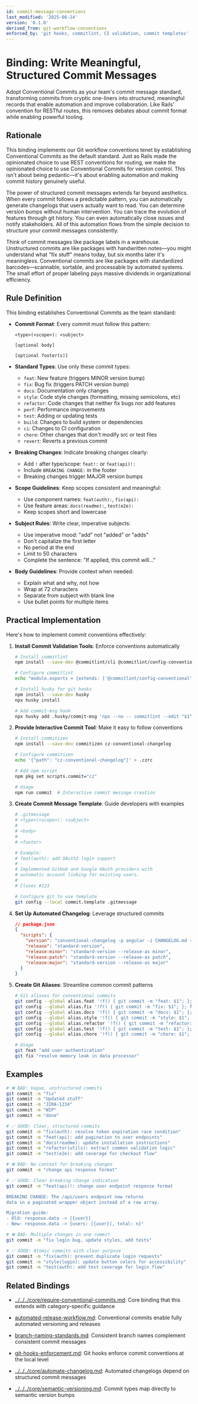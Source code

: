 ```yaml
---
id: commit-message-conventions
last_modified: '2025-06-24'
version: '0.1.0'
derived_from: git-workflow-conventions
enforced_by: 'git hooks, commitlint, CI validation, commit templates'
---
```

# Binding: Write Meaningful, Structured Commit Messages

Adopt Conventional Commits as your team's commit message standard, transforming commits from cryptic one-liners into structured, meaningful records that enable automation and improve collaboration. Like Rails' convention for RESTful routes, this removes debates about commit format while enabling powerful tooling.

## Rationale

This binding implements our Git workflow conventions tenet by establishing Conventional Commits as the default standard. Just as Rails made the opinionated choice to use REST conventions for routing, we make the opinionated choice to use Conventional Commits for version control. This isn't about being pedantic—it's about enabling automation and making commit history genuinely useful.

The power of structured commit messages extends far beyond aesthetics. When every commit follows a predictable pattern, you can automatically generate changelogs that users actually want to read. You can determine version bumps without human intervention. You can trace the evolution of features through git history. You can even automatically close issues and notify stakeholders. All of this automation flows from the simple decision to structure your commit messages consistently.

Think of commit messages like package labels in a warehouse. Unstructured commits are like packages with handwritten notes—you might understand what "fix stuff" means today, but six months later it's meaningless. Conventional commits are like packages with standardized barcodes—scannable, sortable, and processable by automated systems. The small effort of proper labeling pays massive dividends in organizational efficiency.

## Rule Definition

This binding establishes Conventional Commits as the team standard:

- **Commit Format**: Every commit must follow this pattern:
  ```
  <type>(<scope>): <subject>

  [optional body]

  [optional footer(s)]
  ```

- **Standard Types**: Use only these commit types:
  - `feat`: New feature (triggers MINOR version bump)
  - `fix`: Bug fix (triggers PATCH version bump)
  - `docs`: Documentation only changes
  - `style`: Code style changes (formatting, missing semicolons, etc)
  - `refactor`: Code changes that neither fix bugs nor add features
  - `perf`: Performance improvements
  - `test`: Adding or updating tests
  - `build`: Changes to build system or dependencies
  - `ci`: Changes to CI configuration
  - `chore`: Other changes that don't modify src or test files
  - `revert`: Reverts a previous commit

- **Breaking Changes**: Indicate breaking changes clearly:
  - Add `!` after type/scope: `feat!:` or `feat(api)!:`
  - Include `BREAKING CHANGE:` in the footer
  - Breaking changes trigger MAJOR version bumps

- **Scope Guidelines**: Keep scopes consistent and meaningful:
  - Use component names: `feat(auth):`, `fix(api):`
  - Use feature areas: `docs(readme):`, `test(e2e):`
  - Keep scopes short and lowercase

- **Subject Rules**: Write clear, imperative subjects:
  - Use imperative mood: "add" not "added" or "adds"
  - Don't capitalize the first letter
  - No period at the end
  - Limit to 50 characters
  - Complete the sentence: "If applied, this commit will..."

- **Body Guidelines**: Provide context when needed:
  - Explain what and why, not how
  - Wrap at 72 characters
  - Separate from subject with blank line
  - Use bullet points for multiple items

## Practical Implementation

Here's how to implement commit conventions effectively:

1. **Install Commit Validation Tools**: Enforce conventions automatically

   ```bash
   # Install commitlint
   npm install --save-dev @commitlint/cli @commitlint/config-conventional

   # Configure commitlint
   echo "module.exports = {extends: ['@commitlint/config-conventional']}" > commitlint.config.js

   # Install husky for git hooks
   npm install --save-dev husky
   npx husky install

   # Add commit-msg hook
   npx husky add .husky/commit-msg 'npx --no -- commitlint --edit "$1"'
   ```

2. **Provide Interactive Commit Tool**: Make it easy to follow conventions

   ```bash
   # Install commitizen
   npm install --save-dev commitizen cz-conventional-changelog

   # Configure commitizen
   echo '{"path": "cz-conventional-changelog"}' > .czrc

   # Add npm script
   npm pkg set scripts.commit="cz"

   # Usage
   npm run commit  # Interactive commit message creation
   ```

3. **Create Commit Message Template**: Guide developers with examples

   ```bash
   # .gitmessage
   # <type>(<scope>): <subject>
   #
   # <body>
   #
   # <footer>

   # Example:
   # feat(auth): add OAuth2 login support
   #
   # Implemented GitHub and Google OAuth providers with
   # automatic account linking for existing users.
   #
   # Closes #123

   # Configure git to use template
   git config --local commit.template .gitmessage
   ```

4. **Set Up Automated Changelog**: Leverage structured commits

   ```json
   // package.json
   {
     "scripts": {
       "version": "conventional-changelog -p angular -i CHANGELOG.md -s && git add CHANGELOG.md",
       "release": "standard-version",
       "release:minor": "standard-version --release-as minor",
       "release:patch": "standard-version --release-as patch",
       "release:major": "standard-version --release-as major"
     }
   }
   ```

5. **Create Git Aliases**: Streamline common commit patterns

   ```bash
   # Git aliases for conventional commits
   git config --global alias.feat '!f() { git commit -m "feat: $1"; }; f'
   git config --global alias.fix '!f() { git commit -m "fix: $1"; }; f'
   git config --global alias.docs '!f() { git commit -m "docs: $1"; }; f'
   git config --global alias.style '!f() { git commit -m "style: $1"; }; f'
   git config --global alias.refactor '!f() { git commit -m "refactor: $1"; }; f'
   git config --global alias.test '!f() { git commit -m "test: $1"; }; f'
   git config --global alias.chore '!f() { git commit -m "chore: $1"; }; f'

   # Usage
   git feat "add user authentication"
   git fix "resolve memory leak in data processor"
   ```

## Examples

```bash
# ❌ BAD: Vague, unstructured commits
git commit -m "fix"
git commit -m "Updated stuff"
git commit -m "JIRA-1234"
git commit -m "WIP"
git commit -m "done"

# ✅ GOOD: Clear, structured commits
git commit -m "fix(auth): resolve token expiration race condition"
git commit -m "feat(api): add pagination to user endpoints"
git commit -m "docs(readme): update installation instructions"
git commit -m "refactor(utils): extract common validation logic"
git commit -m "test(e2e): add coverage for checkout flow"
```

```bash
# ❌ BAD: No context for breaking changes
git commit -m "change api response format"

# ✅ GOOD: Clear breaking change indication
git commit -m "feat(api)!: change user endpoint response format

BREAKING CHANGE: The /api/users endpoint now returns
data in a paginated wrapper object instead of a raw array.

Migration guide:
- Old: response.data -> [{user}]
- New: response.data -> {users: [{user}], total: n}"
```

```bash
# ❌ BAD: Multiple changes in one commit
git commit -m "fix login bug, update styles, add tests"

# ✅ GOOD: Atomic commits with clear purpose
git commit -m "fix(auth): prevent duplicate login requests"
git commit -m "style(login): update button colors for accessibility"
git commit -m "test(auth): add test coverage for login flow"
```

## Related Bindings

- [../../../core/require-conventional-commits.md](../../../core/require-conventional-commits.md): Core binding that this extends with category-specific guidance

- [automated-release-workflow.md](automated-release-workflow.md): Conventional commits enable fully automated versioning and releases

- [branch-naming-standards.md](branch-naming-standards.md): Consistent branch names complement consistent commit messages

- [git-hooks-enforcement.md](git-hooks-enforcement.md): Git hooks enforce commit conventions at the local level

- [../../../core/automate-changelog.md](../../../core/automate-changelog.md): Automated changelogs depend on structured commit messages

- [../../../core/semantic-versioning.md](../../../core/semantic-versioning.md): Commit types map directly to semantic version bumps

